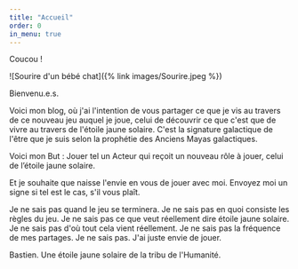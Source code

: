 ```yaml
---
title: "Accueil"
order: 0
in_menu: true
---
```

Coucou !

![Sourire d'un bébé chat]({% link images/Sourire.jpeg %})

Bienvenu.e.s.

Voici mon blog, où j'ai l'intention de vous partager ce que je vis au travers de ce nouveau jeu auquel je joue, celui de découvrir ce que c'est que de vivre au travers de l'étoile jaune solaire.
C'est la signature galactique de l'être que je suis selon la prophétie des Anciens Mayas galactiques.

Voici mon But : Jouer tel un Acteur qui reçoit un nouveau rôle à jouer, celui de l’étoile jaune solaire.

Et je souhaite que naisse l'envie en vous de jouer avec moi.
Envoyez moi un signe si tel est le cas, s'il vous plaît.


Je ne sais pas quand le jeu se terminera.
Je ne sais pas en quoi consiste les règles du jeu.
Je ne sais pas ce que veut réellement dire étoile jaune solaire.
Je ne sais pas d'où tout cela vient réellement.
Je ne sais pas la fréquence de mes partages.
Je ne sais pas.
J'ai juste envie de jouer.

Bastien.
Une étoile jaune solaire de la tribu de l'Humanité. 